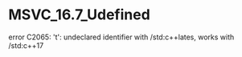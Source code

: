 # MSVC_16.7_Udefined
error C2065: 't': undeclared identifier with /std:c++lates, works with /std:c++17
